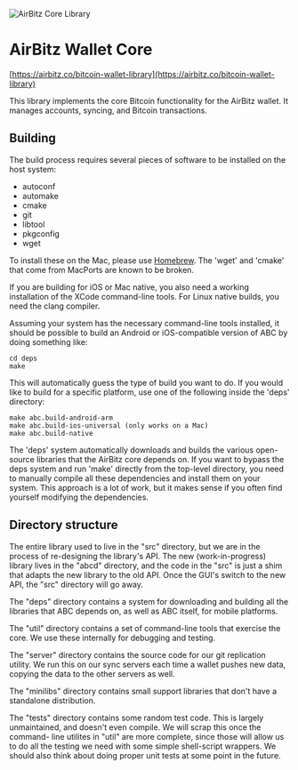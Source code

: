 ![AirBitz Core Library](http://airbitz.co/static/img/bitcoin-wallet/section-bitcoin-wallet-platform-bg.jpg)
# AirBitz Wallet Core
[https://airbitz.co/bitcoin-wallet-library](https://airbitz.co/bitcoin-wallet-library)

This library implements the core Bitcoin functionality for the AirBitz wallet.
It manages accounts, syncing, and Bitcoin transactions.

## Building

The build process requires several pieces of software to be installed on the
host system:

* autoconf
* automake
* cmake
* git
* libtool
* pkgconfig
* wget

To install these on the Mac, please use [Homebrew](http://brew.sh/). The 'wget' and 'cmake' that
come from MacPorts are known to be broken.

If you are building for iOS or Mac native, you also need a working installation
of the XCode command-line tools. For Linux native builds, you need the clang
compiler.

Assuming your system has the necessary command-line tools installed, it should
be possible to build an Android or iOS-compatible version of ABC by doing
something like:

    cd deps
    make

This will automatically guess the type of build you want to do. If you would
like to build for a specific platform, use one of the following inside the
'deps' directory:

    make abc.build-android-arm
    make abc.build-ios-universal (only works on a Mac)
    make abc.build-native

The 'deps' system automatically downloads and builds the various open-source
libraries that the AirBitz core depends on. If you want to bypass the deps
system and run 'make' directly from the top-level directory, you need to
manually compile all these dependencies and install them on your system. This
approach is a lot of work, but it makes sense if you often find yourself
modifying the dependencies.

## Directory structure

The entire library used to live in the "src" directory, but we are in the
process of re-designing the library's API. The new (work-in-progress) library
lives in the "abcd" directory, and the code in the "src" is just a shim that
adapts the new library to the old API. Once the GUI's switch to the new API,
the "src" directory will go away.

The "deps" directory contains a system for downloading and building all the
libraries that ABC depends on, as well as ABC itself, for mobile platforms.

The "util" directory contains a set of command-line tools that exercise the
core. We use these internally for debugging and testing.

The "server" directory contains the source code for our git replication
utility. We run this on our sync servers each time a wallet pushes new data,
copying the data to the other servers as well.

The "minilibs" directory contains small support libraries that don't have
a standalone distribution.

The "tests" directory contains some random test code. This is largely
unmaintained, and doesn't even compile. We will scrap this once the command-
line utilites in "util" are more complete, since those will allow us to do
all the testing we need with some simple shell-script wrappers. We should
also think about doing proper unit tests at some point in the future.
